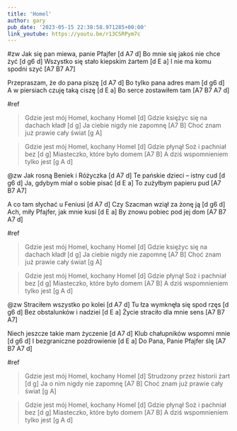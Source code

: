```yaml
---
title: 'Homel'
author: gary
pub_date: '2023-05-15 22:38:58.971285+00:00'
link_youtube: https://youtu.be/r13CSRPym7c
---
```


#zw
Jak się pan miewa, panie Pfajfer [d A7 d]
Bo mnie się jakoś nie chce żyć [d g6 d]
Wszystko się stało kiepskim żartem [d E a]
I nie ma komu spodni szyć [A7 B7 A7]

Przepraszam, że do pana piszę [d A7 d]
Bo tylko pana adres mam [d g6 d]
A w piersiach czuję taką ciszę [d E a]
Bo serce zostawiłem tam [A7 B7 A7 d]

#ref
>Gdzie jest mój Homel, kochany Homel [d]
>Gdzie księżyc się  na dachach kładł [d g]
>Ja ciebie nigdy nie zapomnę [A7 B]
>Choć znam już prawie cały świat [g A]

>Gdzie jest mój Homel, kochany Homel [d]
>Gdzie płynął Soż i pachniał bez [d g]
>Miasteczko, które było domem [A7 B]
>A dziś wspomnieniem tylko jest  [g A d]

@zw
Jak rosną Beniek i Różyczka [d A7 d]
Te pańskie dzieci – istny cud [d g6 d]
Ja, gdybym miał o sobie pisać [d E a]
To zużyłbym papieru pud [A7 B7 A7]

A co tam słychać u Feniusi [d A7 d]
Czy Szacman wziął za żonę ją [d g6 d]
Ach, miły Pfajfer, jak mnie kusi [d E a]
By znowu pobiec pod jej dom [A7 B7 A7 d]

#ref
>Gdzie jest mój Homel, kochany Homel [d]
>Gdzie księżyc się na dachach kładł [d g]
>Ja ciebie nigdy nie zapomnę [A7 B]
>Choć znam już prawie cały świat [g A]

>Gdzie jest mój Homel, kochany Homel [d]
>Gdzie płynął Soż i pachniał bez [d g]
>Miasteczko, które było domem [A7 B]
>A dziś wspomnieniem tylko jest  [g A d]

@zw
Straciłem wszystko po kolei [d A7 d]
Tu łza wymknęła się spod rzęs [d g6 d]
Bez obstalunków i nadziei [d E a]
Życie straciło dla mnie sens [A7 B7 A7]

Niech jeszcze takie mam życzenie [d A7 d]
Klub chałupników wspomni mnie [d g6 d]
I bezgraniczne pozdrowienie [d E a]
Do Pana, Panie Pfajfer ślę [A7 B7 A7 d]

#ref
>Gdzie jest mój Homel, kochany Homel [d]
>Strudzony przez historii żart [d g]
>Ja o nim nigdy nie zapomnę [A7 B]
>Choć znam już prawie cały świat [g A]

>Gdzie jest mój Homel, kochany Homel [d]
>Gdzie płynął Soż i pachniał bez [d g]
>Miasteczko, które było domem [A7 B]
>A dziś wspomnieniem tylko jest  [g A d]